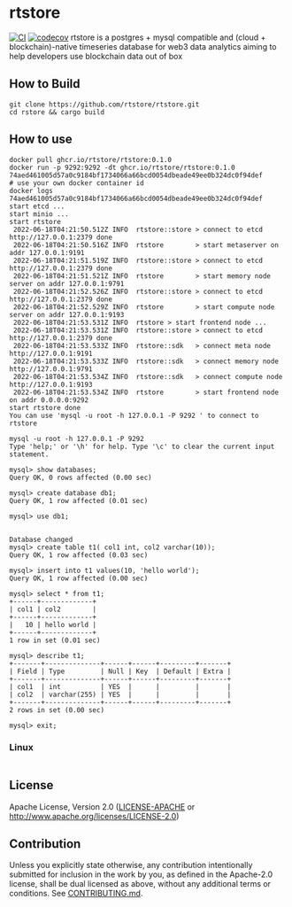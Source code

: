 # rtstore

[![CI](https://github.com/rtstore/rtstore/workflows/CI/badge.svg)](https://github.com/rtstore/rtstore/actions)
[![codecov](https://codecov.io/gh/rtstore/rtstore/branch/main/graph/badge.svg?token=A2P47OWC5H)](https://codecov.io/gh/rtstore/rtstore)
rtstore is a postgres + mysql compatible and (cloud + blockchain)-native timeseries database for web3 data analytics aiming to help developers use blockchain data out of box

## How to Build

```commandline
git clone https://github.com/rtstore/rtstore.git
cd rstore && cargo build
```

## How to use

```commandline
docker pull ghcr.io/rtstore/rtstore:0.1.0
docker run -p 9292:9292 -dt ghcr.io/rtstore/rtstore:0.1.0
74aed461005d57a0c9184bf1734066a66bcd0054dbeade49ee0b324dc0f94def
# use your own docker container id
docker logs 74aed461005d57a0c9184bf1734066a66bcd0054dbeade49ee0b324dc0f94def
start etcd ...
start minio ...
start rtstore
 2022-06-18T04:21:50.512Z INFO  rtstore::store > connect to etcd http://127.0.0.1:2379 done
 2022-06-18T04:21:50.516Z INFO  rtstore        > start metaserver on addr 127.0.0.1:9191
 2022-06-18T04:21:51.519Z INFO  rtstore::store > connect to etcd http://127.0.0.1:2379 done
 2022-06-18T04:21:51.521Z INFO  rtstore        > start memory node server on addr 127.0.0.1:9791
 2022-06-18T04:21:52.526Z INFO  rtstore::store > connect to etcd http://127.0.0.1:2379 done
 2022-06-18T04:21:52.529Z INFO  rtstore        > start compute node server on addr 127.0.0.1:9193
 2022-06-18T04:21:53.531Z INFO  rtstore > start frontend node ...
 2022-06-18T04:21:53.531Z INFO  rtstore::store > connect to etcd http://127.0.0.1:2379 done
 2022-06-18T04:21:53.533Z INFO  rtstore::sdk   > connect meta node http://127.0.0.1:9191
 2022-06-18T04:21:53.533Z INFO  rtstore::sdk   > connect memory node http://127.0.0.1:9791
 2022-06-18T04:21:53.534Z INFO  rtstore::sdk   > connect compute node http://127.0.0.1:9193
 2022-06-18T04:21:53.534Z INFO  rtstore        > start frontend node on addr 0.0.0.0:9292
start rtstore done
You can use 'mysql -u root -h 127.0.0.1 -P 9292 ' to connect to rtstore

mysql -u root -h 127.0.0.1 -P 9292
Type 'help;' or '\h' for help. Type '\c' to clear the current input statement.

mysql> show databases;
Query OK, 0 rows affected (0.00 sec)

mysql> create database db1;
Query OK, 1 row affected (0.01 sec)

mysql> use db1;


Database changed
mysql> create table t1( col1 int, col2 varchar(10));
Query OK, 1 row affected (0.03 sec)

mysql> insert into t1 values(10, 'hello world');
Query OK, 1 row affected (0.00 sec)

mysql> select * from t1;
+------+-------------+
| col1 | col2        |
+------+-------------+
|   10 | hello world |
+------+-------------+
1 row in set (0.01 sec)

mysql> describe t1;
+-------+--------------+------+------+---------+-------+
| Field | Type         | Null | Key  | Default | Extra |
+-------+--------------+------+------+---------+-------+
| col1  | int          | YES  |      |         |       |
| col2  | varchar(255) | YES  |      |         |       |
+-------+--------------+------+------+---------+-------+
2 rows in set (0.00 sec)

mysql> exit;
```

### Linux
```commandline

```
## License
Apache License, Version 2.0
   ([LICENSE-APACHE](LICENSE-APACHE) or http://www.apache.org/licenses/LICENSE-2.0)

## Contribution

Unless you explicitly state otherwise, any contribution intentionally submitted
for inclusion in the work by you, as defined in the Apache-2.0 license, shall be
dual licensed as above, without any additional terms or conditions.
See [CONTRIBUTING.md](CONTRIBUTING.md).
